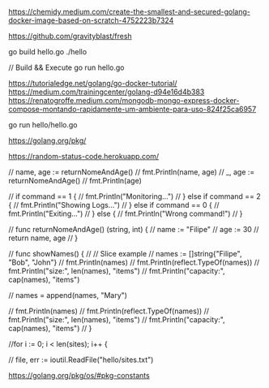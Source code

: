 https://chemidy.medium.com/create-the-smallest-and-secured-golang-docker-image-based-on-scratch-4752223b7324

https://github.com/gravityblast/fresh

go build hello.go
./hello

// Build && Execute
go run hello.go

https://tutorialedge.net/golang/go-docker-tutorial/
https://medium.com/trainingcenter/golang-d94e16d4b383
https://renatogroffe.medium.com/mongodb-mongo-express-docker-compose-montando-rapidamente-um-ambiente-para-uso-824f25ca6957

go run hello/hello.go

https://golang.org/pkg/

https://random-status-code.herokuapp.com/

// name, age := returnNomeAndAge()
// fmt.Println(name, age)
// \_, age := returnNomeAndAge()
// fmt.Println(age)

// if command == 1 {
// fmt.Println("Monitoring...")
// } else if command == 2 {
// fmt.Println("Showing Logs...")
// } else if command == 0 {
// fmt.Println("Exiting...")
// } else {
// fmt.Println("Wrong command!")
// }

// func returnNomeAndAge() (string, int) {
// name := "Filipe"
// age := 30
// return name, age
// }

// func showNames() {
// // Slice example
// names := []string{"Filipe", "Bob", "John"}
// fmt.Println(names)
// fmt.Println(reflect.TypeOf(names))
// fmt.Println("size:", len(names), "items")
// fmt.Println("capacity:", cap(names), "items")

// names = append(names, "Mary")

// fmt.Println(names)
// fmt.Println(reflect.TypeOf(names))
// fmt.Println("size:", len(names), "items")
// fmt.Println("capacity:", cap(names), "items")
// }

//for i := 0; i < len(sites); i++ {

// file, err := ioutil.ReadFile("hello/sites.txt")

https://golang.org/pkg/os/#pkg-constants
